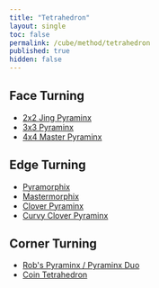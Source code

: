 ```yaml
---
title: "Tetrahedron"
layout: single
toc: false
permalink: /cube/method/tetrahedron
published: true
hidden: false
---
```


<head>
  <base target="_self">
</head>



## Face Turning

- [2x2 Jing Pyraminx](/cube/method/tetrahedron/face_turning/2x2_jing_pyraminx)
- [3x3 Pyraminx](/cube/method/tetrahedron/face_turning/3x3_pyraminx)
- [4x4 Master Pyraminx](/cube/method/tetrahedron/face_turning/4x4_master_pyraminx)



## Edge Turning

- [Pyramorphix](/cube/method/tetrahedron/edge_turning/pyramorphix)
- [Mastermorphix](/cube/method/tetrahedron/edge_turning/mastermorphix)
- [Clover Pyraminx](/cube/method/tetrahedron/edge_turning/clover_pyraminx)
- [Curvy Clover Pyraminx](/cube/method/tetrahedron/edge_turning/curvy_clover_pyraminx)



## Corner Turning

- [Rob's Pyraminx / Pyraminx Duo](/cube/method/tetrahedron/corner_turning/robs_pyraminx_pyraminx_duo)
- [Coin Tetrahedron](/cube/method/tetrahedron/corner_turning/coin_tetrahedron)

